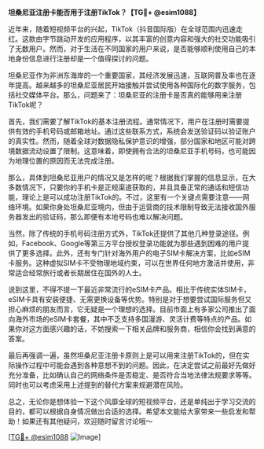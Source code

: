 **坦桑尼亚注册卡能否用于注册TikTok？【TG💪+ @esim1088】**

近年来，随着短视频平台的兴起，TikTok（抖音国际版）在全球范围内迅速走红。这款由字节跳动开发的应用程序，以其丰富的创意内容和强大的社交功能吸引了无数用户。然而，对于生活在不同国家的用户来说，是否能够顺利使用自己的本地身份信息进行注册却是一个值得探讨的问题。

坦桑尼亚作为非洲东海岸的一个重要国家，其经济发展迅速，互联网普及率也在逐年提高。越来越多的坦桑尼亚居民开始接触并尝试使用各种国际化的数字服务，包括社交媒体平台。那么，问题来了：坦桑尼亚的注册卡是否真的能够用来注册TikTok呢？

首先，我们需要了解TikTok的基本注册流程。通常情况下，用户在注册时需要提供有效的手机号码或邮箱地址。通过这些联系方式，系统会发送验证码以验证账户的真实性。然而，随着全球对数据隐私保护意识的增强，部分国家和地区可能对跨境数据流动设置了限制。这意味着，即使拥有合法的坦桑尼亚手机号码，也可能因为地理位置的原因而无法完成注册。

那么，具体到坦桑尼亚用户的情况又是怎样的呢？根据我们掌握的信息显示，在大多数情况下，只要你的手机卡是正规渠道获取的，并且具备正常的通话和短信功能，理论上是可以成功注册TikTok的。不过，这里有一个关键点需要注意——网络环境。如果你身处坦桑尼亚境内，但由于运营商的技术限制导致无法接收国外服务器发出的验证码，那么即便有本地号码也难以解决问题。

当然，除了传统的手机号码注册方式外，TikTok还提供了其他几种登录途径。例如，Facebook、Google等第三方平台授权登录功能就为那些遇到困难的用户提供了更多选择。此外，还有专门针对海外用户的电子SIM卡解决方案，比如eSIM卡服务。这种虚拟SIM卡不受物理地域约束，可以在世界任何地方激活并使用，非常适合经常旅行或者长期居住在国外的人士。

说到这里，不得不提一下最近非常流行的eSIM卡产品。相比于传统实体SIM卡，eSIM卡具有安装便捷、无需更换设备等优势。特别是对于想要尝试国际服务但又担心麻烦的朋友而言，它无疑是一个理想的选择。目前市面上有多家公司推出了面向海外市场的eSIM卡套餐，其中不乏支持多国漫游、灵活计费等特点的产品。如果你对这方面感兴趣的话，不妨搜索一下相关品牌和服务商，相信你会找到满意的答案。

最后再强调一遍，虽然坦桑尼亚注册卡原则上是可以用来注册TikTok的，但在实际操作过程中可能会遇到各种意想不到的问题。因此，在决定尝试之前最好先做好充分准备，比如确认自己的网络条件是否稳定、是否符合当地法律法规要求等等。同时也可以考虑采用上述提到的替代方案来规避潜在风险。

总之，无论你是想体验一下这个风靡全球的短视频平台，还是单纯出于学习交流的目的，都可以根据自身情况做出合适的选择。希望本文能给大家带来一些启发和帮助！如果还有其他疑问，欢迎随时留言讨论哦～

[[TG💪+ @esim1088](https://t.me/s/esim1088) ![Image](https://i.postimg.cc/4NQfJmqS/Snipaste-2025-05-13-00-14-12.png)]